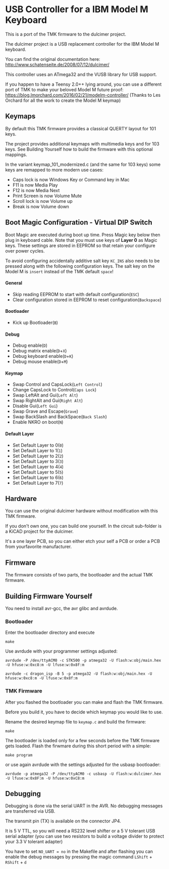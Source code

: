 USB Controller for a IBM Model M Keyboard
=========================================

This is a port of the TMK firmware to the dulcimer project.

The dulcimer project is a USB replacement controller for the IBM Model M keyboard.

You can find the original documentation here:
http://www.schatenseite.de/2008/07/12/dulcimer/

This controller uses an ATmega32 and the VUSB library for USB support.

If you happen to have a Teensy 2.0++ lying around, you can use a different port
of TMK to make your beloved Model M future proof:
https://blog.lmorchard.com/2016/02/21/modelm-controller/ (Thanks to Les Orchard
for all the work to create the Model M keymap)

Keymaps
-------

By default this TMK firmware provides a classical QUERTY layout for 101 keys.

The project provides additional keymaps with multimedia keys and for 103 keys.
See Building Yourself how to build the firmware with this optional mappings.

In the variant keymap_101_modernized.c (and the same for 103 keys) some keys are
remapped to more modern use cases:
- Caps lock is now Windows Key or Command key in Mac
- F11 is now Media Play
- F12 is now Media Next
- Print Screen is now Volume Mute
- Scroll lock is now Volume up
- Break is now Volume down

Boot Magic Configuration - Virtual DIP Switch
---------------------------------------------
Boot Magic are executed during boot up time. Press Magic key below then plug in keyboard cable.
Note that you must use keys of **Layer 0** as Magic keys. These settings are stored in EEPROM so that retain your configure over power cycles.

To avoid configuring accidentally additive salt key `KC_INS` also needs to be pressed along with the following configuration keys. The salt key on the Model M is `insert` instead of the TMK default `space`!

#### General
- Skip reading EEPROM to start with default configuration(`ESC`)
- Clear configuration stored in EEPROM to reset configuration(`Backspace`)

#### Bootloader
- Kick up Bootloader(`B`)

#### Debug
- Debug enable(`D`)
- Debug matrix enable(`D`+`X`)
- Debug keyboard enable(`D`+`K`)
- Debug mouse enable(`D`+`M`)

#### Keymap
- Swap Control and CapsLock(`Left Control`)
- Change CapsLock to Control(`Caps Lock`)
- Swap LeftAlt and Gui(`Left Alt`)
- Swap RightAlt and Gui(`Right Alt`)
- Disable Gui(`Left Gui`)
- Swap Grave and Escape(`Grave`)
- Swap BackSlash and BackSpace(`Back Slash`)
- Enable NKRO on boot(`N`)

#### Default Layer
- Set Default Layer to 0(`0`)
- Set Default Layer to 1(`1`)
- Set Default Layer to 2(`2`)
- Set Default Layer to 3(`3`)
- Set Default Layer to 4(`4`)
- Set Default Layer to 5(`5`)
- Set Default Layer to 6(`6`)
- Set Default Layer to 7(`7`)


Hardware
---------

You can use the original dulcimer hardware without modification with
this TMK firmware.

If you don't own one, you can build one yourself. In the circuit sub-folder
is a KiCAD project for the dulcimer.

It's a one layer PCB, so you can either etch your self a PCB or order a PCB
from yourfavorite manufacturer.

Firmware
--------

The firmware consists of two parts, the bootloader and the actual TMK firmware.






Building Firmware Yourself
--------------------------

You need to install avr-gcc, the avr glibc and avrdude.

### Bootloader

Enter the bootloader directory and execute

    make

Use avrdude with your programmer settings adjusted:

    avrdude -P /dev/ttyACM0 -c STK500 -p atmega32 -U flash:w:obj/main.hex -U hfuse:w:0xc8:m -U lfuse:w:0x8f:m

    avrdude -c dragon_isp -B 5 -p atmega32 -U flash:w:obj/main.hex -U hfuse:w:0xc8:m -U lfuse:w:0x8f:m


### TMK Firmware

After you flashed the bootloader you can make and flash the TMK firmware.

Before you build it, you have to decide which keymap you would like to use.

Rename the desired keymap file to `keymap.c` and build the firmware:

    make

The bootloader is loaded only for a few seconds before the TMK firmware gets loaded.
Flash the firwmare during this short period with a simple:

    make program

or use again avrdude with the settings adjusted for the usbasp bootloader:

    avrdude -p atmega32 -P /dev/ttyACM0 -c usbasp -U flash:w:dulcimer.hex -U lfuse:w:0x8F:m -U hfuse:w:0xC8:m

Debugging
---------

Debugging is done via the serial UART in the AVR. No debugging messages are transferred via USB.

The transmit pin (TX) is available on the connector JP4.

It is 5 V TTL, so you will need a RS232 level shifter or a 5 V tolerant USB
serial adapter (you can use two resistors to build a voltage divider to
protect your 3.3 V tolerant adapter)

You have to set `NO_UART = no` in the Makefile and after flashing you can enable
the debug messages by pressing the magic command `LShift` + `RShift` + `d`

